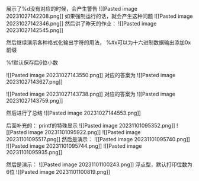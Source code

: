 展示了%d没有对应的时候，会产生警告
![[Pasted image 20231027142208.png]]
如果强制运行的话，就会产生这种问题
![[Pasted image 20231027142346.png]]
然后讲了昨天的作业：
![[Pasted image 20231027142545.png]]

然后继续演示各种格式化输出字符的用法，
%#x可以为十六进制数据输出添加0x前缀

%f默认保存后6位小数

![[Pasted image 20231027143550.png]]
对应的答案为
![[Pasted image 20231027143627.png]]

![[Pasted image 20231027143738.png]]
对应的答案为
![[Pasted image 20231027143759.png]]

然后进行了总结
![[Pasted image 20231027144553.png]]

后面补充的：
printf的特殊显示
![[Pasted image 20231101095352.png]]
![[Pasted image 20231101095922.png]]
![[Pasted image 20231101095517.png]]
然后是演示：
![[Pasted image 20231101095740.png]]
![[Pasted image 20231101095744.png]]
![[Pasted image 20231101095935.png]]

然后是演示：
![[Pasted image 20231101100243.png]]
浮点型，默认打印位数为6位
![[Pasted image 20231101100819.png]]
 